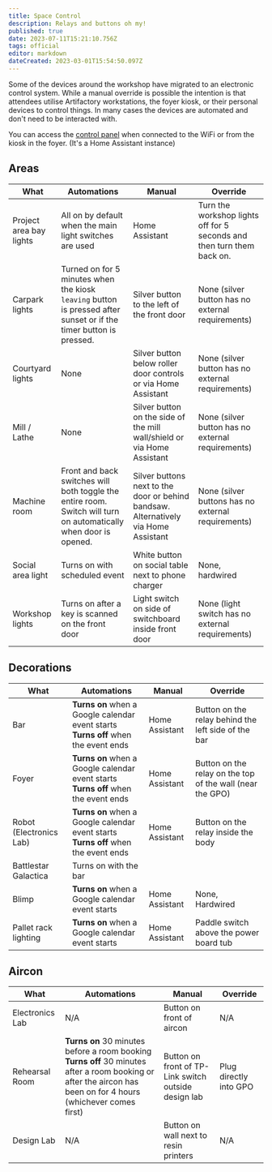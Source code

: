 ```yaml
---
title: Space Control
description: Relays and buttons oh my!
published: true
date: 2023-07-11T15:21:10.756Z
tags: official
editor: markdown
dateCreated: 2023-03-01T15:54:50.097Z
---
```


Some of the devices around the workshop have migrated to an electronic control system. While a manual override is possible the intention is that attendees utilise Artifactory workstations, the foyer kiosk, or their personal devices to control things. In many cases the devices are automated and don't need to be interacted with.

You can access the [control panel](https://control.artifactory.org.au) when connected to the WiFi or from the kiosk in the foyer. (It's a Home Assistant instance)

## Areas

| What                    | Automations | Manual | Override |
|-------------------------|-------------|--------|----------|
| Project area bay lights | All on by default when the main light switches are used | Home Assistant | Turn the workshop lights off for 5 seconds and then turn them back on. |
| Carpark lights | Turned on for 5 minutes when the kiosk `leaving` button is pressed after sunset or if the timer button is pressed. | Silver button to the left of the front door | None (silver button has no external requirements) |
| Courtyard lights | None | Silver button below roller door controls or via Home Assistant | None (silver button has no external requirements) |
| Mill / Lathe | None | Silver button on the side of the mill wall/shield or via Home Assistant | None (silver button has no external requirements) |
| Machine room | Front and back switches will both toggle the entire room. Switch will turn on automatically when door is opened. | Silver buttons next to the door or behind bandsaw. Alternatively via Home Assistant | None (silver buttons has no external requirements) |
| Social area light | Turns on with scheduled event | White button on social table next to phone charger | None, hardwired |
| Workshop lights | Turns on after a key is scanned on the front door | Light switch on side of switchboard inside front door | None (light switch has no external requirements) |

## Decorations

| What                    | Automations | Manual | Override |
|-------------------------|-------------|--------|----------|
| Bar                     | **Turns on** when a Google calendar event starts<br>**Turns off** when the event ends | Home Assistant | Button on the relay behind the left side of the bar |
| Foyer                   | **Turns on** when a Google calendar event starts<br>**Turns off** when the event ends | Home Assistant | Button on the relay on the top of the wall (near the GPO) |
| Robot (Electronics Lab) | **Turns on** when a Google calendar event starts<br>**Turns off** when the event ends | Home Assistant | Button on the relay inside the body |
| Battlestar Galactica    | Turns on with the bar | | |
| Blimp                   | **Turns on** when a Google calendar event starts | Home Assistant | None, Hardwired |
| Pallet rack lighting | **Turns on** when a Google calendar event starts | Home Assistant | Paddle switch above the power board tub |

## Aircon

| What                    | Automations | Manual | Override |
|-------------------------|-------------|--------|----------|
| Electronics Lab | N/A | Button on front of aircon | N/A |
| Rehearsal Room  | **Turns on** 30 minutes before a room booking<br>**Turns off** 30 minutes after a room booking or after the aircon has been on for 4 hours (whichever comes first) | Button on front of TP-Link switch outside design lab | Plug directly into GPO |
| Design Lab      | N/A | Button on wall next to resin printers | N/A |
